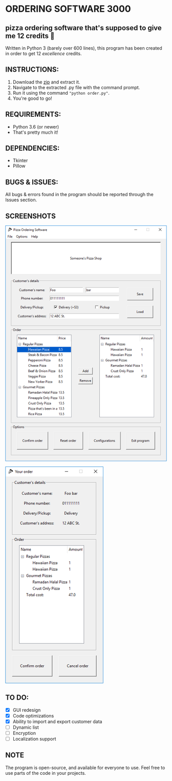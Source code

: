 # ORDERING SOFTWARE 3000
## pizza ordering software that's supposed to give me 12 credits :pizza:
Written in Python 3 (barely over 600 lines), this program has been created in order to get 12 *excellence* credits.

## **INSTRUCTIONS:**
1. Download the [zip](https://github.com/totenk0pf/ordering-software-3000/archive/treeview-manual.zip) and extract it.
2. Navigate to the extracted .py file with the command prompt.
3. Run it using the command ```"python order.py"```.
4. You're good to go!

## **REQUIREMENTS:**
- Python 3.6 (or newer)
- That's pretty much it!

## **DEPENDENCIES:**
- Tkinter
- Pillow

## **BUGS & ISSUES:**
All bugs & errors found in the program should be reported through the Issues section.

## **SCREENSHOTS**
![Main menu](https://github.com/totenk0pf/ordering-software-3000/blob/master/screenshots/menu_scr.png)

![Receipt](https://github.com/totenk0pf/ordering-software-3000/blob/master/screenshots/ordr_scr.png)

## **TO DO:**
- [x] GUI redesign
- [x] Code optimizations
- [x] Ability to import and export customer data
- [ ] Dynamic list
- [ ] Encryption
- [ ] Localization support

## **NOTE**
The program is open-source, and available for everyone to use. Feel free to use parts of the code in your projects.
